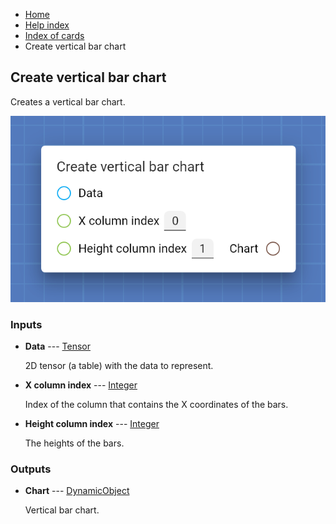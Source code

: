 <ul class="breadcrumb">
    <li><a href="">Home</a></li>
    <li><a href="help.html">Help index</a></li>
    <li><a href="cards/">Index of cards</a></li>
    <li>Create vertical bar chart</li>
</ul>

## Create vertical bar chart

Creates a vertical bar chart.

!["Create vertical bar chart" card](assets/img/cards/createVerticalBarChart.png)


### Inputs


* **Data** --- [Tensor](types/Tensor.html)

  2D tensor (a table) with the data to represent.

* **X column index** --- [Integer](types/Integer.html)

  Index of the column that contains the X coordinates of the bars.

* **Height column index** --- [Integer](types/Integer.html)

  The heights of the bars.





### Outputs


* **Chart** --- [DynamicObject](types/DynamicObject.html)

  Vertical bar chart.





